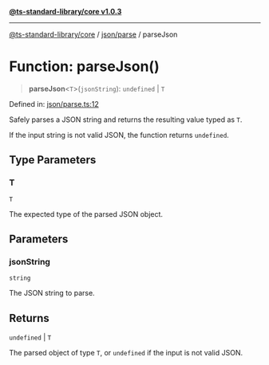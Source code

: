 [**@ts-standard-library/core v1.0.3**](../../../README.md)

***

[@ts-standard-library/core](../../../modules.md) / [json/parse](../README.md) / parseJson

# Function: parseJson()

> **parseJson**\<`T`\>(`jsonString`): `undefined` \| `T`

Defined in: [json/parse.ts:12](https://github.com/gabaudette/ts-stdlib/blob/be448e6a9d9c20c6c2f27f6550ce4e65fc8c9b89/packages/core/src/json/parse.ts#L12)

Safely parses a JSON string and returns the resulting value typed as `T`.

If the input string is not valid JSON, the function returns `undefined`.

## Type Parameters

### T

`T`

The expected type of the parsed JSON object.

## Parameters

### jsonString

`string`

The JSON string to parse.

## Returns

`undefined` \| `T`

The parsed object of type `T`, or `undefined` if the input is not valid JSON.
